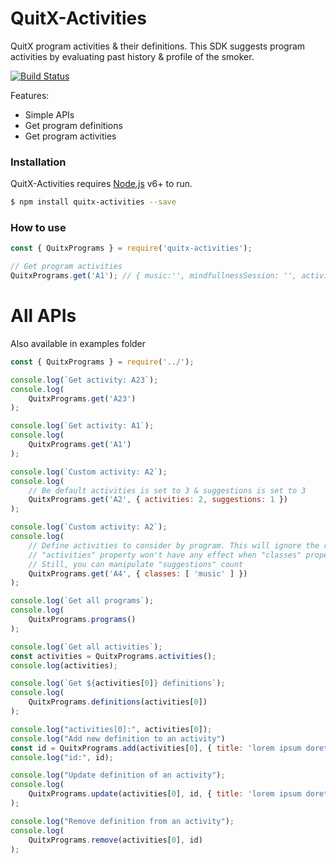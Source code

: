 # QuitX-Activities
QuitX program activities &amp; their definitions. This SDK suggests program activities by evaluating past history &amp; profile of the smoker.


[![Build Status](https://travis-ci.org/joemccann/dillinger.svg?branch=master)](https://travis-ci.org/joemccann/dillinger)

Features:

  - Simple APIs
  - Get program definitions
  - Get program activities

### Installation

QuitX-Activities requires [Node.js](https://nodejs.org/) v6+ to run.

```sh
$ npm install quitx-activities --save
```

### How to use
```js
const { QuitxPrograms } = require('quitx-activities');

// Get program activities
QuitxPrograms.get('A1'); // { music:'', mindfullnessSession: '', activities: '' }
```

# All APIs
Also available in examples folder
```js
const { QuitxPrograms } = require('../');

console.log(`Get activity: A23`);
console.log(
	QuitxPrograms.get('A23')
);

console.log(`Get activity: A1`);
console.log(
	QuitxPrograms.get('A1')
);

console.log(`Custom activity: A2`);
console.log(
	// Be default activities is set to 3 & suggestions is set to 3
	QuitxPrograms.get('A2', { activities: 2, suggestions: 1 })
);

console.log(`Custom activity: A2`);
console.log(
	// Define activities to consider by program. This will ignore the random selection of activities.
	// "activities" property won't have any effect when "classes" property is passed
	// Still, you can manipulate "suggestions" count
	QuitxPrograms.get('A4', { classes: [ 'music' ] })
); 

console.log(`Get all programs`);
console.log(
	QuitxPrograms.programs()
);

console.log(`Get all activities`);
const activities = QuitxPrograms.activities();
console.log(activities);

console.log(`Get ${activities[0]} definitions`);
console.log(
	QuitxPrograms.definitions(activities[0])
);

console.log("activities[0]:", activities[0]);
console.log("Add new definition to an activity")
const id = QuitxPrograms.add(activities[0], { title: 'lorem ipsum doret' });
console.log("id:", id);

console.log("Update definition of an activity");
console.log(
	QuitxPrograms.update(activities[0], id, { title: 'lorem ipsum doret - [UPDATED]' })
);

console.log("Remove definition from an activity");
console.log(
	QuitxPrograms.remove(activities[0], id)
);
```
